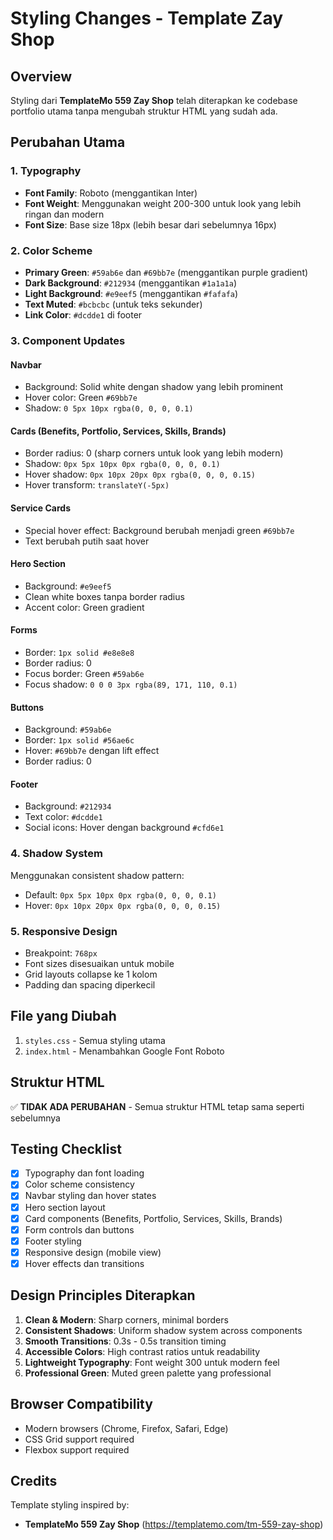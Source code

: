 # Styling Changes - Template Zay Shop

## Overview

Styling dari **TemplateMo 559 Zay Shop** telah diterapkan ke codebase portfolio utama tanpa mengubah struktur HTML yang sudah ada.

## Perubahan Utama

### 1. Typography

- **Font Family**: Roboto (menggantikan Inter)
- **Font Weight**: Menggunakan weight 200-300 untuk look yang lebih ringan dan modern
- **Font Size**: Base size 18px (lebih besar dari sebelumnya 16px)

### 2. Color Scheme

- **Primary Green**: `#59ab6e` dan `#69bb7e` (menggantikan purple gradient)
- **Dark Background**: `#212934` (menggantikan `#1a1a1a`)
- **Light Background**: `#e9eef5` (menggantikan `#fafafa`)
- **Text Muted**: `#bcbcbc` (untuk teks sekunder)
- **Link Color**: `#dcdde1` di footer

### 3. Component Updates

#### Navbar

- Background: Solid white dengan shadow yang lebih prominent
- Hover color: Green `#69bb7e`
- Shadow: `0 5px 10px rgba(0, 0, 0, 0.1)`

#### Cards (Benefits, Portfolio, Services, Skills, Brands)

- Border radius: 0 (sharp corners untuk look yang lebih modern)
- Shadow: `0px 5px 10px 0px rgba(0, 0, 0, 0.1)`
- Hover shadow: `0px 10px 20px 0px rgba(0, 0, 0, 0.15)`
- Hover transform: `translateY(-5px)`

#### Service Cards

- Special hover effect: Background berubah menjadi green `#69bb7e`
- Text berubah putih saat hover

#### Hero Section

- Background: `#e9eef5`
- Clean white boxes tanpa border radius
- Accent color: Green gradient

#### Forms

- Border: `1px solid #e8e8e8`
- Border radius: 0
- Focus border: Green `#59ab6e`
- Focus shadow: `0 0 0 3px rgba(89, 171, 110, 0.1)`

#### Buttons

- Background: `#59ab6e`
- Border: `1px solid #56ae6c`
- Hover: `#69bb7e` dengan lift effect
- Border radius: 0

#### Footer

- Background: `#212934`
- Text color: `#dcdde1`
- Social icons: Hover dengan background `#cfd6e1`

### 4. Shadow System

Menggunakan consistent shadow pattern:

- Default: `0px 5px 10px 0px rgba(0, 0, 0, 0.1)`
- Hover: `0px 10px 20px 0px rgba(0, 0, 0, 0.15)`

### 5. Responsive Design

- Breakpoint: `768px`
- Font sizes disesuaikan untuk mobile
- Grid layouts collapse ke 1 kolom
- Padding dan spacing diperkecil

## File yang Diubah

1. `styles.css` - Semua styling utama
2. `index.html` - Menambahkan Google Font Roboto

## Struktur HTML

✅ **TIDAK ADA PERUBAHAN** - Semua struktur HTML tetap sama seperti sebelumnya

## Testing Checklist

- [x] Typography dan font loading
- [x] Color scheme consistency
- [x] Navbar styling dan hover states
- [x] Hero section layout
- [x] Card components (Benefits, Portfolio, Services, Skills, Brands)
- [x] Form controls dan buttons
- [x] Footer styling
- [x] Responsive design (mobile view)
- [x] Hover effects dan transitions

## Design Principles Diterapkan

1. **Clean & Modern**: Sharp corners, minimal borders
2. **Consistent Shadows**: Uniform shadow system across components
3. **Smooth Transitions**: 0.3s - 0.5s transition timing
4. **Accessible Colors**: High contrast ratios untuk readability
5. **Lightweight Typography**: Font weight 300 untuk modern feel
6. **Professional Green**: Muted green palette yang professional

## Browser Compatibility

- Modern browsers (Chrome, Firefox, Safari, Edge)
- CSS Grid support required
- Flexbox support required

## Credits

Template styling inspired by:

- **TemplateMo 559 Zay Shop** (https://templatemo.com/tm-559-zay-shop)
